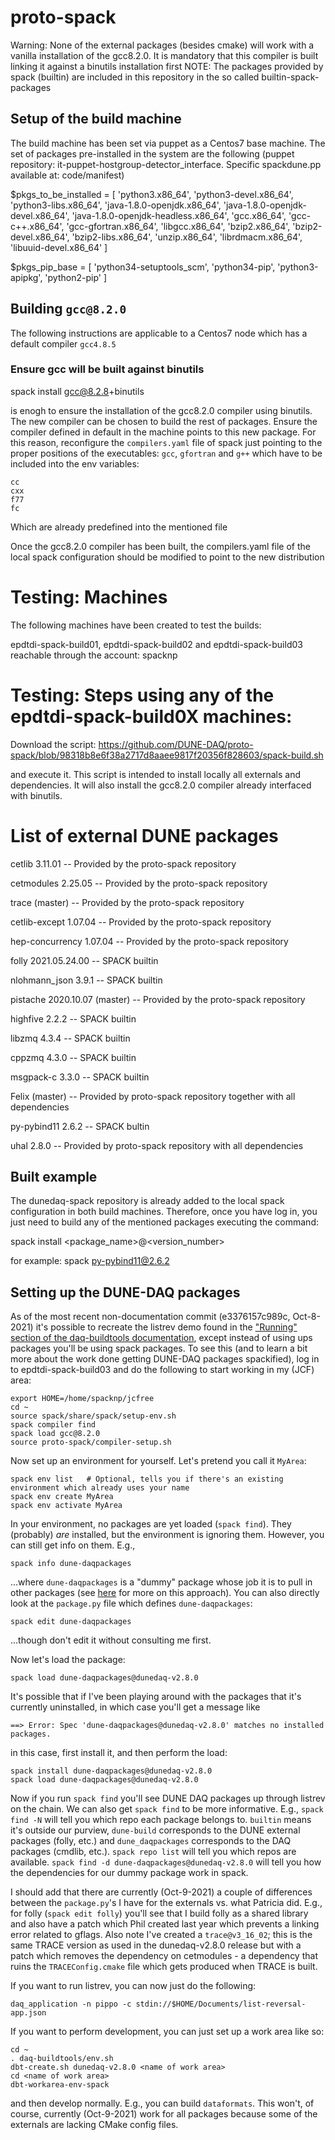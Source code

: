 # proto-spack
Warning: None of the external packages (besides cmake) will work with a vanilla installation of the gcc8.2.0. It is mandatory that this compiler is built linking it against a binutils installation first
NOTE: The packages provided by spack (builtin) are included in this repository in the so called builtin-spack-packages

## Setup of the build machine
The build machine has been set via puppet as a Centos7 base machine. The set of packages pre-installed in the system are the following (puppet repository: it-puppet-hostgroup-detector_interface. Specific spackdune.pp available at: code/manifest)

$pkgs_to_be_installed = [ 'python3.x86_64', 'python3-devel.x86_64', 'python3-libs.x86_64', 'java-1.8.0-openjdk.x86_64', 'java-1.8.0-openjdk-devel.x86_64', 'java-1.8.0-openjdk-headless.x86_64', 'gcc.x86_64', 'gcc-c++.x86_64', 'gcc-gfortran.x86_64', 'libgcc.x86_64', 
'bzip2.x86_64', 'bzip2-devel.x86_64', 'bzip2-libs.x86_64', 'unzip.x86_64', 'librdmacm.x86_64', 'libuuid-devel.x86_64' ]

$pkgs_pip_base = [ 'python34-setuptools_scm', 'python34-pip', 'python3-apipkg', 'python2-pip' ]


## Building `gcc@8.2.0`
The following instructions are applicable to a Centos7 node which has a default compiler `gcc4.8.5`
### Ensure gcc will be built against binutils
spack install gcc@8.2.8+binutils 

is enogh to ensure the installation of the gcc8.2.0 compiler using binutils.   
The new compiler can be chosen to build the rest of packages. Ensure the compiler defined in default in the machine points to this new package. For this reason, reconfigure the `compilers.yaml` file of spack just pointing to the proper positions of the executables: `gcc`, `gfortran` and `g++` which have to be included into the env variables:
```
cc
cxx
f77
fc
```
Which are already predefined into the mentioned file

Once the gcc8.2.0 compiler has been built, the compilers.yaml file of the local spack configuration should be modified to point to the new distribution 

# Testing: Machines
The following machines have been created to test the builds:

epdtdi-spack-build01, epdtdi-spack-build02 and epdtdi-spack-build03 reachable through the account: spacknp

# Testing: Steps using any of the epdtdi-spack-build0X machines:

Download the script: https://github.com/DUNE-DAQ/proto-spack/blob/98318b8e6f38a2717d8aaee9817f20356f828603/spack-build.sh

and execute it. This script is intended to install locally all externals and dependencies. It will also install the gcc8.2.0 compiler already interfaced with binutils.

# List of external DUNE packages

cetlib 3.11.01 -- Provided by the proto-spack repository

cetmodules 2.25.05 -- Provided by the proto-spack repository

trace (master) -- Provided by the proto-spack repository

cetlib-except 1.07.04 -- Provided by the proto-spack repository

hep-concurrency 1.07.04 -- Provided by the proto-spack repository

folly 2021.05.24.00 -- SPACK builtin 

nlohmann_json 3.9.1 -- SPACK builtin

pistache 2020.10.07 (master) -- Provided by the proto-spack repository

highfive 2.2.2 -- SPACK builtin

libzmq 4.3.4 -- SPACK builtin

cppzmq 4.3.0 -- SPACK builtin

msgpack-c 3.3.0 -- SPACK builtin

Felix (master) -- Provided by proto-spack repository together with all dependencies

py-pybind11 2.6.2 -- SPACK bultin

uhal 2.8.0 -- Provided by proto-spack repository with all dependencies

## Built example

The dunedaq-spack repository is already added to the local spack configuration in both build machines. Therefore, once you have log in, you just need to build any of the mentioned packages executing the command:

spack install <package_name>@<version_number>

for example: spack py-pybind11@2.6.2

## Setting up the DUNE-DAQ packages

As of the most recent non-documentation commit (e3376157c989c, Oct-8-2021) it's possible to recreate the listrev demo found in the ["Running" section of the daq-buildtools documentation](https://dune-daq-sw.readthedocs.io/en/latest/packages/daq-buildtools/#running), except instead of using ups packages you'll be using spack packages. To see this (and to learn a bit more about the work done getting DUNE-DAQ packages spackified), log in to epdtdi-spack-build03 and do the following to start working in my (JCF) area:
```
export HOME=/home/spacknp/jcfree
cd ~
source spack/share/spack/setup-env.sh
spack compiler find
spack load gcc@8.2.0
source proto-spack/compiler-setup.sh
```
Now set up an environment for yourself. Let's pretend you call it `MyArea`:
```
spack env list   # Optional, tells you if there's an existing environment which already uses your name
spack env create MyArea
spack env activate MyArea
```
In your environment, no packages are yet loaded (`spack find`). They (probably) _are_ installed, but the environment is ignoring them. However, you can still get info on them. E.g., 
```
spack info dune-daqpackages
```
...where `dune-daqpackages` is a "dummy" package whose job it is to pull in other packages (see [here](https://spack.readthedocs.io/en/latest/workflows.html#dummy-packages) for more on this approach). You can also directly look at the `package.py` file which defines `dune-daqpackages`:
```
spack edit dune-daqpackages
```
...though don't edit it without consulting me first. 

Now let's load the package:
```
spack load dune-daqpackages@dunedaq-v2.8.0
```
It's possible that if I've been playing around with the packages that it's currently uninstalled, in which case you'll get a message like
```
==> Error: Spec 'dune-daqpackages@dunedaq-v2.8.0' matches no installed packages.
```
in this case, first install it, and then perform the load:
```
spack install dune-daqpackages@dunedaq-v2.8.0
spack load dune-daqpackages@dunedaq-v2.8.0
```
Now if you run `spack find` you'll see DUNE DAQ packages up through listrev on the chain. We can also get `spack find` to be more informative. E.g., `spack find -N` will tell you which repo each package belongs to. `builtin` means it's outside our purview, `dune-build` corresponds to the DUNE external packages (folly, etc.) and `dune_daqpackages` corresponds to the DAQ packages (cmdlib, etc.). `spack repo list` will tell you which repos are available. `spack find -d dune-daqpackages@dunedaq-v2.8.0` will tell you how the dependencies for our dummy package work in spack. 

I should add that there are currently (Oct-9-2021) a couple of differences between the `package.py`'s I have for the externals vs. what Patricia did. E.g., for folly (`spack edit folly`) you'll see that I build folly as a shared library and also have a patch which Phil created last year which prevents a linking error related to gflags. Also note I've created a `trace@v3_16_02`; this is the same TRACE version as used in the dunedaq-v2.8.0 release but with a patch which removes the dependency on cetmodules - a dependency that ruins the `TRACEConfig.cmake` file which gets produced when TRACE is built.

If you want to run listrev, you can now just do the following:
```
daq_application -n pippo -c stdin://$HOME/Documents/list-reversal-app.json
```
If you want to perform development, you can just set up a work area like so:
```
cd ~
. daq-buildtools/env.sh
dbt-create.sh dunedaq-v2.8.0 <name of work area>
cd <name of work area>
dbt-workarea-env-spack
```
and then develop normally. E.g., you can build `dataformats`. This won't, of course, currently (Oct-9-2021) work for all packages because some of the externals are lacking CMake config files. 
